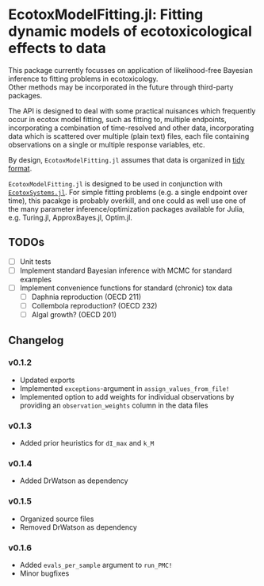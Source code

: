 # EcotoxModelFitting.jl: Fitting dynamic models of ecotoxicological effects to data

This package currently focusses on application of likelihood-free Bayesian inference to fitting problems in ecotoxicology. <br>
Other methods may be incorporated in the future through third-party packages. <br>


The API is designed to deal with some practical nuisances which frequently occur in ecotox model fitting, such as fitting to, multiple endpoints, incorporating a combination of time-resolved and other data, incorporating data which is scattered over multiple (plain text) files, 
each file containing observations on a single or multiple response variables, etc.   <br>

By design, `EcotoxModelFitting.jl` assumes that data is organized in [tidy format](https://www.jstatsoft.org/article/view/v059i10/0).


`EcotoxModelFitting.jl` is designed to be used in conjunction with [`EcotoxSystems.jl`](https://github.com/simonhansul/ecotoxsystems.jl.git). 
For simple fitting problems (e.g. a single endpoint over time), this pacakge is probably overkill, and one could as well use one of the many parameter inference/optimization packages available for Julia, e.g. Turing.jl, ApproxBayes.jl, Optim.jl.


## TODOs

- [ ] Unit tests
- [ ] Implement standard Bayesian inference with MCMC for standard examples
- [ ] Implement convenience functions for standard (chronic) tox data
    - [ ] Daphnia reproduction (OECD 211)
    - [ ] Collembola reproduction? (OECD 232)
    - [ ] Algal growth? (OECD 201)

## Changelog

### v0.1.2

- Updated exports
- Implemented `exceptions`-argument in `assign_values_from_file!`
- Implemented option to add weights for individual observations by providing an `observation_weights` column in the data files


### v0.1.3 

- Added prior heuristics for `dI_max` and `k_M`

### v0.1.4

- Added DrWatson as dependency

### v0.1.5

- Organized source files
- Removed DrWatson as dependency

### v0.1.6

- Added `evals_per_sample` argument to `run_PMC!`
- Minor bugfixes
